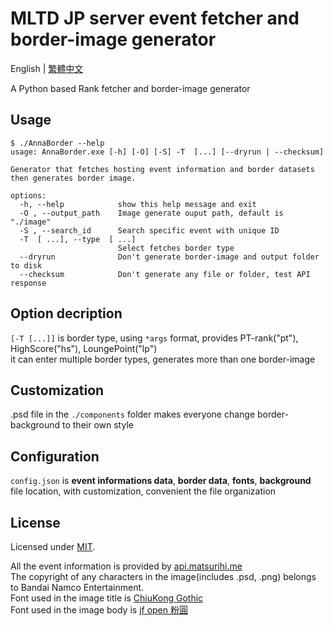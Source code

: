 # MLTD JP server event fetcher and border-image generator

English | [繁體中文](README.zh-TW.md)

A Python based Rank fetcher and border-image generator
  
## Usage

```console
$ ./AnnaBorder --help
usage: AnnaBorder.exe [-h] [-O] [-S] -T  [...] [--dryrun | --checksum]

Generator that fetches hosting event information and border datasets then generates border image.

options:
  -h, --help            show this help message and exit
  -O , --output_path    Image generate ouput path, default is "./image"
  -S , --search_id      Search specific event with unique ID
  -T  [ ...], --type  [ ...]
                        Select fetches border type
  --dryrun              Don't generate border-image and output folder to disk
  --checksum            Don't generate any file or folder, test API response
```

## Option decription

`[-T [...]]` is border type, using `*args` format, provides PT-rank("pt"), HighScore("hs"), LoungePoint("lp")  
it can enter multiple border types, generates more than one border-image  

## Customization

.psd file in the `./components` folder makes everyone change border-background to their own style  

## Configuration

`config.json` is **event informations data**, **border data**, **fonts**, **background** file location, with customization, convenient the file organization

## License

Licensed under [MIT](LICENSE).

All the event information is provided by [api.matsurihi.me](https://api.matsurihi.me/docs/)  
The copyright of any characters in the image(includes .psd, .png) belongs to Bandai Namco Entertainment.  
Font used in the image title is [ChiuKong Gothic](https://github.com/ChiuMing-Neko/ChiuKongGothic)  
Font used in the image body is [jf open 粉圓](https://github.com/justfont/open-huninn-font)  
